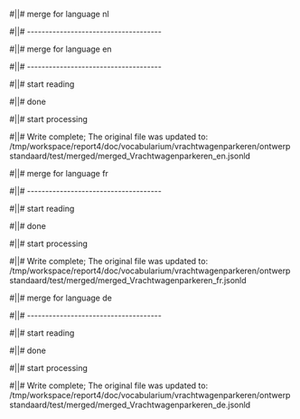 #||# merge for language nl   

#||# -------------------------------------  

#||# merge for language en   

#||# -------------------------------------  

#||# start reading  

#||# done  

#||# start processing  

#||# Write complete; The original file was updated to: /tmp/workspace/report4/doc/vocabularium/vrachtwagenparkeren/ontwerpstandaard/test/merged/merged_Vrachtwagenparkeren_en.jsonld  

#||# merge for language fr   

#||# -------------------------------------  

#||# start reading  

#||# done  

#||# start processing  

#||# Write complete; The original file was updated to: /tmp/workspace/report4/doc/vocabularium/vrachtwagenparkeren/ontwerpstandaard/test/merged/merged_Vrachtwagenparkeren_fr.jsonld  

#||# merge for language de   

#||# -------------------------------------  

#||# start reading  

#||# done  

#||# start processing  

#||# Write complete; The original file was updated to: /tmp/workspace/report4/doc/vocabularium/vrachtwagenparkeren/ontwerpstandaard/test/merged/merged_Vrachtwagenparkeren_de.jsonld  

